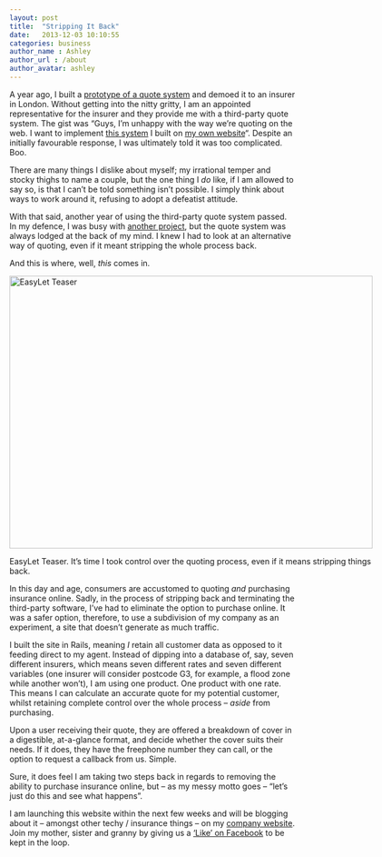 ```yaml
---
layout: post
title:  "Stripping It Back"
date:   2013-12-03 10:10:55
categories: business
author_name : Ashley
author_url : /about
author_avatar: ashley
---
```

<p>A year ago, I built a <a href="http://landlord-insurance.herokuapp.com/" title="Quote System Prototype">prototype of a quote system</a> and demoed it to an insurer in London. Without getting into the nitty gritty, I am an appointed representative for the insurer and they provide me with a third-party quote system. The gist was &#8220;Guys, I&#8217;m unhappy with the way we&#8217;re quoting on the web. I want to implement <a href="http://landlord-insurance.herokuapp.com/" title="Quote System Protoype">this system</a> I built on <a href="http://brokersdirect.co.uk" title="Brokers Direct">my own website</a>&#8220;. Despite an initially favourable response, I was ultimately told it was too complicated. Boo.</p>
<!--more-->
<p>There are many things I dislike about myself; my irrational temper and stocky thighs to name a couple, but the one thing I <em>do</em> like, if I am allowed to say so, is that I can&#8217;t be told something isn&#8217;t possible. I simply think about ways to work around it, refusing to adopt a defeatist attitude.</p>
<p>With that said, another year of using the third-party quote system passed. In my defence, I was busy with <a href="http://lodgerapp.co.uk" title="Lodger">another project</a>, but the quote system was always lodged at the back of my mind. I knew I had to look at an alternative way of quoting, even if it meant stripping the whole process back.</p>
<p>And this is where, well, <em>this</em> comes in.</p>
<div id="attachment_277" style="width: 650px" class="wp-caption aligncenter"><a href="http://iamashley.co.uk/blog/wp-content/uploads/2013/12/easylet.app-640x480.png" rel="fancybox[276]"><img src="http://iamashley.co.uk/blog/wp-content/uploads/2013/12/easylet.app-640x480.png" alt="EasyLet Teaser" width="640" height="480" class="size-full wp-image-277" /></a><p class="wp-caption-text">EasyLet Teaser. It&#8217;s time I took control over the quoting process, even if it means stripping things back.</p></div>
<p>In this day and age, consumers are accustomed to quoting <em>and</em> purchasing insurance online. Sadly, in the process of stripping back and terminating the third-party software, I&#8217;ve had to eliminate the option to purchase online. It was a safer option, therefore, to use a subdivision of my company as an experiment, a site that doesn&#8217;t generate as much traffic.</p>
<p>I built the site in Rails, meaning <em>I</em> retain all customer data as opposed to it feeding direct to my agent. Instead of dipping into a database of, say, seven different insurers, which means seven different rates and seven different variables (one insurer will consider postcode G3, for example, a flood zone while another won&#8217;t), I am using one product. One product with one rate. This means I can calculate an accurate quote for my potential customer, whilst retaining complete control over the whole process – <em>aside</em> from purchasing.</p>
<p>Upon a user receiving their quote, they are offered a breakdown of cover in a digestible, at-a-glance format, and decide whether the cover suits their needs. If it does, they have the freephone number they can call, or the option to request a callback from us. Simple.</p>
<p>Sure, it does feel I am taking two steps back in regards to removing the ability to purchase insurance online, but – as my messy motto goes – &#8220;let&#8217;s just do this and see what happens&#8221;.</p>
<p>I am launching this website within the next few weeks and will be blogging about it – amongst other techy /  insurance things – on my <a href="http://brokersdirect.co.uk/blog" title="Brokers Direct Blog">company website</a>. Join my mother, sister and granny by giving us a <a href="https://www.facebook.com/pages/Brokers-Direct/292253017545284?ref=hl" title="Brokers Direct on Facebook">&#8216;Like&#8217; on Facebook</a> to be kept in the loop.</p>